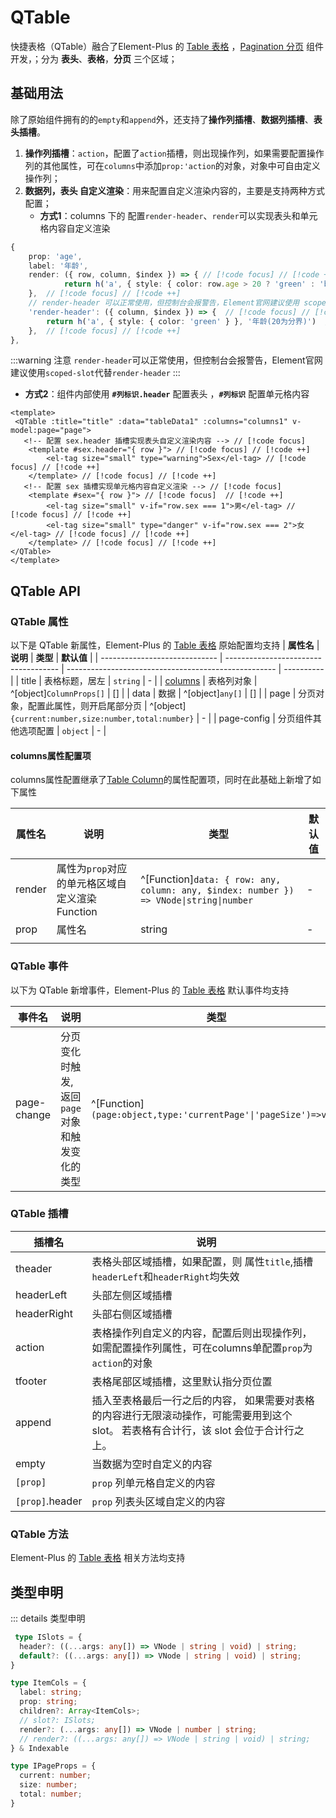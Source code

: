 # QTable

快捷表格（QTable）融合了Element-Plus 的 [Table 表格](https://element-plus.org/zh-CN/component/table.html) ，[Pagination 分页](https://element-plus.org/zh-CN/component/pagination.html) 组件开发，；分为 **表头**、**表格**，**分页** 三个区域；


## 基础用法



除了原始组件拥有的的`empty`和`append`外，还支持了**操作列插槽**、**数据列插槽**、**表头插槽**。

1. **操作列插槽**：`action`，配置了`action`插槽，则出现操作列，如果需要配置操作列的其他属性，可在`columns`中添加`prop:'action`的对象，对象中可自由定义操作列；
2. **数据列，表头 自定义渲染**：用来配置自定义渲染内容的，主要是支持两种方式配置；
   - **方式1**：columns 下的 配置`render-header`、`render`可以实现表头和单元格内容自定义渲染
```ts
{
    prop: 'age',
    label: '年龄',
    render: ({ row, column, $index }) => { // [!code focus] // [!code ++]
            return h('a', { style: { color: row.age > 20 ? 'green' : 'blue' } }, row.age)   // [!code focus] // [!code ++]
    },  // [!code focus] // [!code ++]
    // render-header 可以正常使用，但控制台会报警告，Element官网建议使用 scoped-slot 代替 render-header  // [!code focus]
    'render-header': ({ column, $index }) => {  // [!code focus] // [!code ++]
        return h('a', { style: { color: 'green' } }, '年龄(20为分界)')  // [!code focus] // [!code ++]
    },  // [!code focus] // [!code ++]
},

```
:::warning 注意
 `render-header`可以正常使用，但控制台会报警告，Element官网建议使用`scoped-slot`代替`render-header`
:::
 - **方式2**：组件内部使用 **`#列标识.header`** 配置表头 ，**`#列标识`** 配置单元格内容
```vue
<template>
 <QTable :title="title" :data="tableData1" :columns="columns1" v-model:page="page">
   <!-- 配置 sex.header 插槽实现表头自定义渲染内容 --> // [!code focus]
    <template #sex.header="{ row }"> // [!code focus] // [!code ++]
        <el-tag size="small" type="warning">Sex</el-tag> // [!code focus] // [!code ++]
    </template> // [!code focus] // [!code ++]
   <!-- 配置 sex 插槽实现单元格内容自定义渲染 --> // [!code focus]
    <template #sex="{ row }"> // [!code focus]  // [!code ++]
        <el-tag size="small" v-if="row.sex === 1">男</el-tag> // [!code focus] // [!code ++]
        <el-tag size="small" type="danger" v-if="row.sex === 2">女</el-tag> // [!code focus] // [!code ++]
    </template> // [!code focus] // [!code ++]
</QTable>
</template>

```



## QTable API

### QTable  属性
以下是 QTable 新属性，Element-Plus 的 [Table 表格](https://element-plus.org/zh-CN/component/table.html) 原始配置均支持
| **属性名**                    | **说明**                             | **类型**                                             | **默认值** |
| ----------------------------- | ------------------------------------ | ---------------------------------------------------- | ---------- |
| title                         | 表格标题，居左                       | `string`                                             | -          |
| [columns](#columns属性配置项) | 表格列对象                           | ^[object]`ColumnProps[]`                             | []         |
| data                          | 数据                                 | ^[object]`any[]`                                     | []         |
| page                          | 分页对象，配置此属性，则开启尾部分页 | ^[object]`{current:number,size:number,total:number}` | -          |
| page-config                   | 分页组件其他选项配置                 | `object`                                             | -          |

#### columns属性配置项

columns属性配置继承了[Table Column](https://element-plus.org/zh-CN/component/table.html#table-column-%E5%B1%9E%E6%80%A7)的属性配置项，同时在此基础上新增了如下属性

| 属性名 | 说明                                           | 类型                                                                                   | 默认值 |
| ------ | ---------------------------------------------- | -------------------------------------------------------------------------------------- | ------ |
| render | 属性为`prop`对应的单元格区域自定义渲染Function | ^[Function]`data: { row: any, column: any, $index: number }) => VNode\|string\|number` | -      |
| prop   | 属性名                                         | string                                                                                 | -      |
|        |                                                |                                                                                        |        |



### QTable 事件

以下为 QTable 新增事件，Element-Plus 的 [Table 表格](https://element-plus.org/zh-CN/component/table.html) 默认事件均支持

| **事件名**  | **说明**                                      | **类型**                                                        |
| ----------- | --------------------------------------------- | --------------------------------------------------------------- |
| page-change | 分页变化时触发,返回`page`对象和触发变化的类型 | ^[Function]`(page:object,type:'currentPage'\|'pageSize')=>void` |



### QTable 插槽

| 插槽名          | 说明                                                                                                                                    |
| --------------- | --------------------------------------------------------------------------------------------------------------------------------------- |
| theader         | 表格头部区域插槽，如果配置，则 属性`title`,插槽`headerLeft`和`headerRight`均失效                                                        |
| headerLeft      | 头部左侧区域插槽                                                                                                                        |
| headerRight     | 头部右侧区域插槽                                                                                                                        |
| action          | 表格操作列自定义的内容，配置后则出现操作列，如需配置操作列属性，可在columns单配置`prop`为`action`的对象                                 |
| tfooter         | 表格尾部区域插槽，这里默认指分页位置                                                                                                    |
| append          | 插入至表格最后一行之后的内容， 如果需要对表格的内容进行无限滚动操作，可能需要用到这个 slot。 若表格有合计行，该 slot 会位于合计行之上。 |
| empty           | 当数据为空时自定义的内容                                                                                                                |
| `[prop]`        | `prop` 列单元格自定义的内容                                                                                                             |
| `[prop]`.header | `prop` 列表头区域自定义的内容                                                                                                           |

###  QTable 方法

Element-Plus 的 [Table 表格](https://element-plus.org/zh-CN/component/table.html) 相关方法均支持

## 类型申明

::: details 类型申明

```ts
 type ISlots = {
  header?: ((...args: any[]) => VNode | string | void) | string;
  default?: ((...args: any[]) => VNode | string | void) | string;
}

type ItemCols = {
  label: string;
  prop: string;
  children?: Array<ItemCols>;
  // slot?: ISlots;
  render?: (...args: any[]) => VNode | number | string;
  // render?: ((...args: any[]) => VNode | string | void) | string;
} & Indexable

type IPageProps = {
  current: number;
  size: number;
  total: number;
}
```
